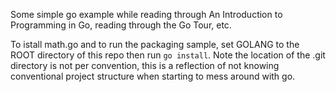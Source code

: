 Some simple go example while reading through An Introduction to
Programming in Go, reading through the Go Tour, etc.

To istall math.go and to run the packaging sample, set GOLANG to the ROOT
directory of this repo then run `go install`. Note the location of the .git directory is not
per convention, this is a reflection of not knowing conventional project
structure when starting to mess around with go.
